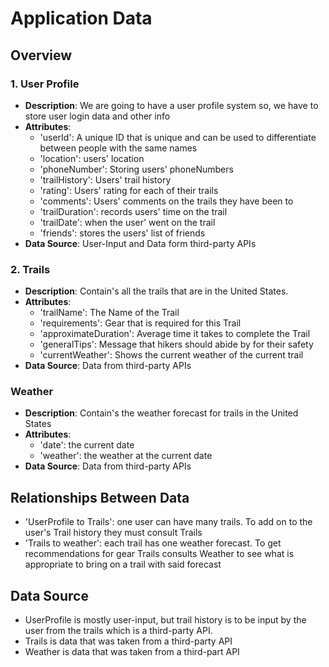 # Application Data

## Overview
 
### 1. User Profile

- **Description**: We are going to have a user profile system so, we have to store user login data and other info
- **Attributes**:
   - 'userId': A unique ID that is unique and can be used to differentiate between people with the same names
   - 'location': users' location
   - 'phoneNumber': Storing  users' phoneNumbers
   - 'trailHistory': Users' trail history
   - 'rating': Users' rating for each of their trails
   - 'comments': Users' comments on the trails they have been to
   - 'trailDuration': records users' time on the trail
   - 'trailDate': when the user' went on the trail
   - 'friends': stores the users' list of friends
- **Data Source**: User-Input and Data form third-party APIs

### 2. Trails

- **Description**: Contain's all the trails that are in the United States.
- **Attributes**:
    - 'trailName': The Name of the Trail
    - 'requirements': Gear that is required for this Trail
    - 'approximateDuration': Average time it takes to complete the Trail
    - 'generalTips': Message that hikers should abide by for their safety
    - 'currentWeather': Shows the current weather of the current trail
- **Data Source**: Data from third-party APIs

### Weather

- **Description**: Contain's the weather forecast for trails in the United States
- **Attributes**:
    - 'date': the current date
    - 'weather': the weather at the current date
- **Data Source**: Data from third-party APIs

## Relationships Between Data 
- 'UserProfile to Trails': one user can have many trails. To add on to the user's Trail history they must consult Trails
- 'Trails to weather': each trail has one weather forecast. To get recommendations for gear Trails consults Weather to see what is appropriate to bring on a trail with said forecast

## Data Source
 - UserProfile is mostly user-input, but trail history is to be input by the user from the trails which is a third-party API.
 - Trails is data that was taken from a third-party API
 - Weather is data that was taken from a third-part API

